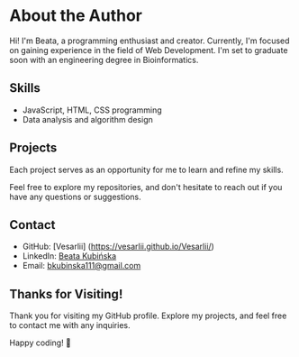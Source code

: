 # About the Author

Hi! I'm Beata, a programming enthusiast and creator. Currently, I'm focused on gaining experience in the field of Web Development. I'm set to graduate soon with an engineering degree in Bioinformatics.

## Skills

- JavaScript, HTML, CSS programming
- Data analysis and algorithm design

## Projects

Each project serves as an opportunity for me to learn and refine my skills.

Feel free to explore my repositories, and don't hesitate to reach out if you have any questions or suggestions.

## Contact

- GitHub: [Vesarlii] (https://vesarlii.github.io/Vesarlii/)
- LinkedIn: [Beata Kubińska](https://www.linkedin.com/in/beata-kubińska111/)
- Email: bkubinska111@gmail.com

## Thanks for Visiting!

Thank you for visiting my GitHub profile. Explore my projects, and feel free to contact me with any inquiries.

Happy coding! 🚀
